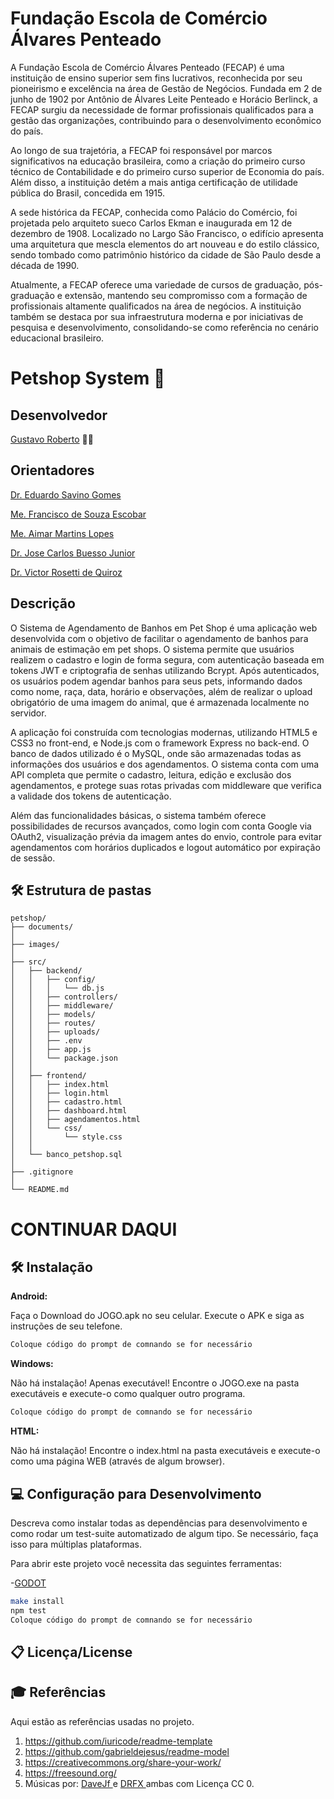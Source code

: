 # Fundação Escola de Comércio Álvares Penteado

A Fundação Escola de Comércio Álvares Penteado (FECAP) é uma instituição de ensino superior sem fins lucrativos, reconhecida por seu pioneirismo e excelência na área de Gestão de Negócios. Fundada em 2 de junho de 1902 por Antônio de Álvares Leite Penteado e Horácio Berlinck, a FECAP surgiu da necessidade de formar profissionais qualificados para a gestão das organizações, contribuindo para o desenvolvimento econômico do país.

Ao longo de sua trajetória, a FECAP foi responsável por marcos significativos na educação brasileira, como a criação do primeiro curso técnico de Contabilidade e do primeiro curso superior de Economia do país. Além disso, a instituição detém a mais antiga certificação de utilidade pública do Brasil, concedida em 1915.

A sede histórica da FECAP, conhecida como Palácio do Comércio, foi projetada pelo arquiteto sueco Carlos Ekman e inaugurada em 12 de dezembro de 1908. Localizado no Largo São Francisco, o edifício apresenta uma arquitetura que mescla elementos do art nouveau e do estilo clássico, sendo tombado como patrimônio histórico da cidade de São Paulo desde a década de 1990.

Atualmente, a FECAP oferece uma variedade de cursos de graduação, pós-graduação e extensão, mantendo seu compromisso com a formação de profissionais altamente qualificados na área de negócios. A instituição também se destaca por sua infraestrutura moderna e por iniciativas de pesquisa e desenvolvimento, consolidando-se como referência no cenário educacional brasileiro.

# Petshop System 🐶

## Desenvolvedor

[Gustavo Roberto](https://www.linkedin.com/in/gustavo-roberto-0aa488288/) 👨‍💻

## Orientadores

<a href="https://www.linkedin.com/in/eduardo-savino-gomes-77833a10/">Dr. Eduardo Savino Gomes</a>

<a href="https://www.linkedin.com/in/francisco-escobar/">Me. Francisco de Souza Escobar</a>

<a href="https://www.linkedin.com/in/aimarlopes/">Me. Aimar Martins Lopes</a>

<a href="https://www.linkedin.com/in/jbuesso/">Dr. Jose Carlos Buesso Junior</a>

<a href="https://www.linkedin.com/in/victorbarq/?originalSubdomain=br">Dr. Victor Rosetti de Quiroz</a>

## Descrição

O Sistema de Agendamento de Banhos em Pet Shop é uma aplicação web desenvolvida com o objetivo de facilitar o agendamento de banhos para animais de estimação em pet shops. O sistema permite que usuários realizem o cadastro e login de forma segura, com autenticação baseada em tokens JWT e criptografia de senhas utilizando Bcrypt. Após autenticados, os usuários podem agendar banhos para seus pets, informando dados como nome, raça, data, horário e observações, além de realizar o upload obrigatório de uma imagem do animal, que é armazenada localmente no servidor.

A aplicação foi construída com tecnologias modernas, utilizando HTML5 e CSS3 no front-end, e Node.js com o framework Express no back-end. O banco de dados utilizado é o MySQL, onde são armazenadas todas as informações dos usuários e dos agendamentos. O sistema conta com uma API completa que permite o cadastro, leitura, edição e exclusão dos agendamentos, e protege suas rotas privadas com middleware que verifica a validade dos tokens de autenticação.

Além das funcionalidades básicas, o sistema também oferece possibilidades de recursos avançados, como login com conta Google via OAuth2, visualização prévia da imagem antes do envio, controle para evitar agendamentos com horários duplicados e logout automático por expiração de sessão.

## 🛠 Estrutura de pastas

    petshop/
    ├── documents/
    │
    ├── images/
    │
    ├── src/
    │   ├── backend/
    │   │   ├── config/
    │   │   │   └── db.js
    │   │   ├── controllers/
    │   │   ├── middleware/
    │   │   ├── models/
    │   │   ├── routes/
    │   │   ├── uploads/
    │   │   ├── .env
    │   │   ├── app.js
    │   │   └── package.json
    │   │
    │   ├── frontend/
    │   │   ├── index.html
    │   │   ├── login.html
    │   │   ├── cadastro.html
    │   │   ├── dashboard.html
    │   │   ├── agendamentos.html
    │   │   └── css/
    │   │       └── style.css
    │   │
    │   └── banco_petshop.sql
    │
    ├── .gitignore
    │
    └── README.md

# CONTINUAR DAQUI
## 🛠 Instalação

<b>Android:</b>

Faça o Download do JOGO.apk no seu celular.
Execute o APK e siga as instruções de seu telefone.

```sh
Coloque código do prompt de comnando se for necessário
```

<b>Windows:</b>

Não há instalação! Apenas executável!
Encontre o JOGO.exe na pasta executáveis e execute-o como qualquer outro programa.

```sh
Coloque código do prompt de comnando se for necessário
```

<b>HTML:</b>

Não há instalação!
Encontre o index.html na pasta executáveis e execute-o como uma página WEB (através de algum browser).

## 💻 Configuração para Desenvolvimento

Descreva como instalar todas as dependências para desenvolvimento e como rodar um test-suite automatizado de algum tipo. Se necessário, faça isso para múltiplas plataformas.

Para abrir este projeto você necessita das seguintes ferramentas:

-<a href="https://godotengine.org/download">GODOT</a>

```sh
make install
npm test
Coloque código do prompt de comnando se for necessário
```

## 📋 Licença/License


## 🎓 Referências

Aqui estão as referências usadas no projeto.

1. <https://github.com/iuricode/readme-template>
2. <https://github.com/gabrieldejesus/readme-model>
3. <https://creativecommons.org/share-your-work/>
4. <https://freesound.org/>
5. Músicas por: <a href="https://freesound.org/people/DaveJf/sounds/616544/"> DaveJf </a> e <a href="https://freesound.org/people/DRFX/sounds/338986/"> DRFX </a> ambas com Licença CC 0.
